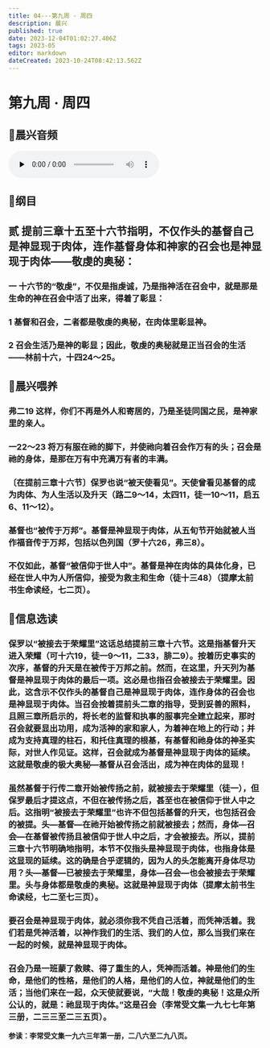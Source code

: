 ```yaml
---
title: 04---第九周 · 周四
description: 晨兴
published: true
date: 2023-12-04T01:02:27.406Z
tags: 2023-05
editor: markdown
dateCreated: 2023-10-24T08:42:13.562Z
---
```


# 第九周 · 周四
## 🎵晨兴音频
<audio id="audio" controls="" preload="none">
      <source id="mp3" src="/2023-05/week9/week9day4.mp3">
</audio>

## 📖纲目

## 贰  提前三章十五至十六节指明，不仅作头的基督自己是神显现于肉体，连作基督身体和神家的召会也是神显现于肉体——敬虔的奥秘：

### 一  十六节的“敬虔”，不仅是指虔诚，乃是指神活在召会中，就是那是生命的神在召会中活了出来，得着了彰显：

### 1  基督和召会，二者都是敬虔的奥秘，在肉体里彰显神。

### 2  召会生活乃是神的彰显；因此，敬虔的奥秘就是正当召会的生活——林前十六，十四24～25。

## 📖晨兴喂养

### **弗二19    这样，你们不再是外人和寄居的，乃是圣徒同国之民，是神家里的亲人。**

### **一22～23    将万有服在祂的脚下，并使祂向着召会作万有的头；召会是祂的身体，是那在万有中充满万有者的丰满。**

### 〔在提前三章十六节〕保罗也说“被天使看见”。天使曾看见基督的成为肉体、为人生活以及升天（路二9～14，太四11，徒一10～11，启五6、11～12）。

### 基督也“被传于万邦”。基督是神显现于肉体，从五旬节开始就被人当作福音传于万邦，包括以色列国（罗十六26，弗三8）。

### 不仅如此，基督“被信仰于世人中”。基督是神在肉体的具体化身，已经在世人中为人所信仰，接受为救主和生命（徒十三48）（提摩太前书生命读经，七二页）。

## 📖信息选读

### 保罗以“被接去于荣耀里”这话总结提前三章十六节。这是指基督升天进入荣耀（可十六19，徒一9～11，二33，腓二9）。按着历史事实的次序，基督的升天是在被传于万邦之前。然而，在这里，升天列为基督是神显现于肉体的最后一项。这必是也指召会被接去于荣耀里。因此，这含示不仅作头的基督自己是神显现于肉体，连作身体的召会也是神显现于肉体。当召会按着提前头二章的指导，受到妥善的照料，且照三章所启示的，将长老的监督和执事的服事完全建立起来，那时召会就要显出功用，成为活神的家和家人，为着神在地上的行动；并成为支持真理的柱石，和托住真理的根基，有基督和祂身体的神圣实际，对世人作见证。这样，召会就成为基督是神显现于肉体的延续。这就是敬虔的极大奥秘—基督从召会活出，成为神在肉体的显现！

### 虽然基督于行传二章开始被传扬之前，就被接去于荣耀里（徒一），但保罗最后才提这点，不但在被传扬之后，甚至也在被信仰于世人中之后。这指明“被接去于荣耀里”也许不但包括基督的升天，也包括召会的被提。头—基督—在祂开始被传扬之前就被接去；然而，身体—召会—在基督被传扬且被信仰于世人中之后，才会被接去。所以，提前三章十六节明确地指明，本节不仅指头是神显现于肉体，也指身体是这显现的延续。这的确是合乎逻辑的，因为人的头怎能离开身体尽功用？头—基督—已被接去于荣耀里，身体—召会—也会被接去于荣耀里。头与身体都是敬虔的奥秘。这就是神显现于肉体（提摩太前书生命读经，七二至七三页）。

### 要召会是神显现于肉体，就必须你我不凭自己活着，而凭神活着。我们若是凭神活着，以神作我们的生活、我们的人位，那么当我们来在一起的时候，就是神显现于肉体。

### 召会乃是一班蒙了救赎、得了重生的人，凭神而活着。神是他们的生命，是他们的性格，是他们的人格，是他们的人位，神就是他们的生活；当他们来在一起，众天使就要说，“大哉！敬虔的奥秘！这是众所公认的，就是：祂显现于肉体。”这是召会（李常受文集一九七七年第三册，二三三至二三五页）。

**参读：李常受文集一九六三年第一册，二八六至二九八页。**
<!-- Google tag (gtag.js) -->
<script async src="https://www.googletagmanager.com/gtag/js?id=G-1P8709Z16T"></script>
<script>
  window.dataLayer = window.dataLayer || [];
  function gtag(){dataLayer.push(arguments);}
  gtag('js', new Date());

  gtag('config', 'G-1P8709Z16T');
</script>
